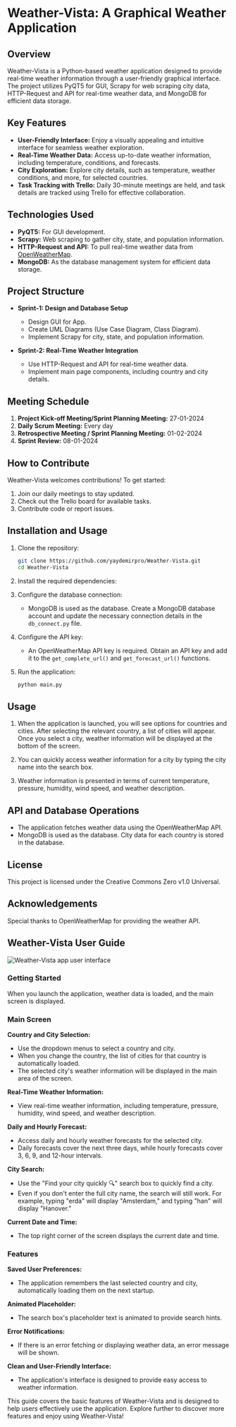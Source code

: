 # Weather-Vista: A Graphical Weather Application

## Overview

Weather-Vista is a Python-based weather application designed to provide real-time weather information through a user-friendly graphical interface. The project utilizes PyQT5 for GUI, Scrapy for web scraping city data, HTTP-Request and API for real-time weather data, and MongoDB for efficient data storage.

## Key Features

- **User-Friendly Interface:** Enjoy a visually appealing and intuitive interface for seamless weather exploration.
- **Real-Time Weather Data:** Access up-to-date weather information, including temperature, conditions, and forecasts.
- **City Exploration:** Explore city details, such as temperature, weather conditions, and more, for selected countries.
- **Task Tracking with Trello:** Daily 30-minute meetings are held, and task details are tracked using Trello for effective collaboration.

## Technologies Used

- **PyQT5:** For GUI development.
- **Scrapy:** Web scraping to gather city, state, and population information.
- **HTTP-Request and API:** To pull real-time weather data from [OpenWeatherMap](https://openweathermap.org/api).
- **MongoDB:** As the database management system for efficient data storage.

## Project Structure

- **Sprint-1: Design and Database Setup**
  - Design GUI for App.
  - Create UML Diagrams (Use Case Diagram, Class Diagram).
  - Implement Scrapy for city, state, and population information.

- **Sprint-2: Real-Time Weather Integration**
  - Use HTTP-Request and API for real-time weather data.
  - Implement main page components, including country and city details.

## Meeting Schedule

1. **Project Kick-off Meeting/Sprint Planning Meeting:** 27-01-2024
2. **Daily Scrum Meeting:** Every day
3. **Retrospective Meeting / Sprint Planning Meeting:** 01-02-2024
4. **Sprint Review:** 08-01-2024

## How to Contribute

Weather-Vista welcomes contributions! To get started:
1. Join our daily meetings to stay updated.
2. Check out the Trello board for available tasks.
3. Contribute code or report issues.

## Installation and Usage

1. Clone the repository:
   ```bash
   git clone https://github.com/yaydemirpro/Weather-Vista.git
   cd Weather-Vista

2. Install the required dependencies:

3. Configure the database connection:
   - MongoDB is used as the database. Create a MongoDB database account and update the necessary connection details in the `db_connect.py` file.

4. Configure the API key:
   - An OpenWeatherMap API key is required. Obtain an API key and add it to the `get_complete_url()` and `get_forecast_url()` functions.

5. Run the application:
   ```bash
   python main.py

## Usage

1. When the application is launched, you will see options for countries and cities. After selecting the relevant country, a list of cities will appear. Once you select a city, weather information will be displayed at the bottom of the screen.

2. You can quickly access weather information for a city by typing the city name into the search box.

3. Weather information is presented in terms of current temperature, pressure, humidity, wind speed, and weather description.

## API and Database Operations

- The application fetches weather data using the OpenWeatherMap API.
- MongoDB is used as the database. City data for each country is stored in the database.

## License

This project is licensed under the Creative Commons Zero v1.0 Universal.

## Acknowledgements

Special thanks to OpenWeatherMap for providing the weather API.



## Weather-Vista User Guide

![Weather-Vista app user interface](Weather_Vista_UI.png)

### Getting Started

When you launch the application, weather data is loaded, and the main screen is displayed.

### Main Screen

**Country and City Selection:**
- Use the dropdown menus to select a country and city.
- When you change the country, the list of cities for that country is automatically loaded.
- The selected city's weather information will be displayed in the main area of the screen.

**Real-Time Weather Information:**
- View real-time weather information, including temperature, pressure, humidity, wind speed, and weather description.

**Daily and Hourly Forecast:**
- Access daily and hourly weather forecasts for the selected city.
- Daily forecasts cover the next three days, while hourly forecasts cover 3, 6, 9, and 12-hour intervals.

**City Search:**
- Use the "Find your city quickly 🔍" search box to quickly find a city.
- Even if you don't enter the full city name, the search will still work. For example, typing "erda" will display "Amsterdam," and typing "han" will display "Hanover."

**Current Date and Time:**
- The top right corner of the screen displays the current date and time.

### Features

**Saved User Preferences:**
- The application remembers the last selected country and city, automatically loading them on the next startup.

**Animated Placeholder:**
- The search box's placeholder text is animated to provide search hints.

**Error Notifications:**
- If there is an error fetching or displaying weather data, an error message will be shown.

**Clean and User-Friendly Interface:**
- The application's interface is designed to provide easy access to weather information.

This guide covers the basic features of Weather-Vista and is designed to help users effectively use the application. Explore further to discover more features and enjoy using Weather-Vista!
